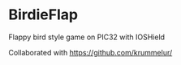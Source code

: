 # BirdieFlap
Flappy bird style game on PIC32 with IOSHield

Collaborated with https://github.com/krummelur/
